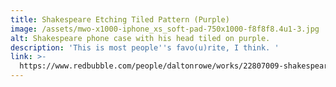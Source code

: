 ```yaml
---
title: Shakespeare Etching Tiled Pattern (Purple)
image: /assets/mwo-x1000-iphone_xs_soft-pad-750x1000-f8f8f8.4u1-3.jpg
alt: Shakespeare phone case with his head tiled on purple.
description: 'This is most people''s favo(u)rite, I think. '
link: >-
  https://www.redbubble.com/people/daltonrowe/works/22807009-shakespeare-etching-pattern-purple?asc=u&p=iphone-case
---
```


